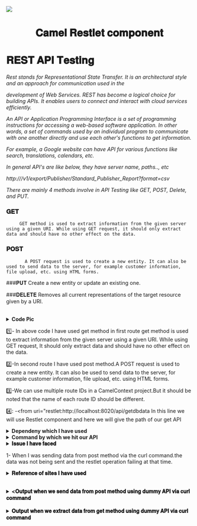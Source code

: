 <img src="https://ezeiatech.com/wp-content/uploads/2019/05/apache-camel-interview-questions.jpg">

<h1 align="center"> 𝐂𝐚𝐦𝐞𝐥 𝐑𝐞𝐬𝐭𝐥𝐞𝐭 𝐜𝐨𝐦𝐩𝐨𝐧𝐞𝐧𝐭<h1>



# 𝐑𝐄𝐒𝐓 𝐀𝐏𝐈 𝐓𝐞𝐬𝐭𝐢𝐧𝐠

*Rest stands for Representational State Transfer. It is an architectural style and an approach for communication used in the* 

*development of Web Services. REST has become a logical choice for building APIs. It enables users to connect and interact with cloud services efficiently.*

*An API or Application Programming Interface is a set of programming instructions for accessing a web-based software application.
In other words, a set of commands used by an individual program to communicate with one another directly and use each other's functions to get information.*

*For example, a Google website can have API for various functions like search, translations, calendars, etc.*

*In general API's are like below, they have server name, paths.., etc*

*http://<server name>/v1/export/Publisher/Standard_Publisher_Report?format=csv*
  
  <em>There are mainly 4 methods involve in API Testing like GET, POST, Delete, and PUT.</em> 
  
  ### 𝐆𝐄𝐓
         GET method is used to extract information from the given server using a given URI. While using GET request, it should only extract data and should have no other effect on the data. 

  ### 𝐏𝐎𝐒𝐓
           A POST request is used to create a new entity. It can also be used to send data to the server, for example customer information, file upload, etc. using HTML forms.
  
  ###𝐏𝐔𝐓
          Create a new entity or update an existing one.
  
  ###𝐃𝐄𝐋𝐄𝐓𝐄
          Removes all current representations of the target resource given by a URI.
  
  <br>
  <details close="close"> 
  <summary><b>Code Pic</b></summary>   
 <p align ="center"><img src="https://user-images.githubusercontent.com/82276807/119935088-890ffc00-bfa4-11eb-9818-0a681b13a4e7.png"></p>
  </details>
  
 1️⃣- In above code I have used get method in first route get method is used to extract information from the given server using a given URI. While using GET request, It should only extract data and should have no other effect on the data. 
  
 2️⃣-In second route I have used post method.A POST request is used to create a new entity. It can also be used to send data to the server, for example customer information, file upload, etc. using HTML forms.
  
  3️⃣-We can use multiple route IDs in a CamelContext project.But it should be noted that the name of each route ID should be different.
  
 4️⃣: -<from uri="restlet:http://localhost:8020/api/getdbdata In this line we will use Restlet component and here we will give the path of our get API
    


  <details close="close"> 
  <summary><b>Dependeny which I have used</b></summary>   
  
 <p align ="center"><img src= "https://user-images.githubusercontent.com/82276807/119937346-3cc6bb00-bfa8-11eb-815a-ce0ea42e0239.png"></p>
  </details>
  
   <details>
   <summary><b>Command by which we hit our API</b></summary>
  
  For GET METHOD- curl -X GET http://localhost:8020/api/getdbdata
  
  For POST MEHOD - curl -d '{"name": "ram", "age":"27"}' -H "content-type:application/json" -X POST http://localhost:8010    /api/getDBData  
   </details>

  
    
  <details close="close"> 
  <summary><b>𝐈𝐬𝐬𝐮𝐞 𝐈 𝐡𝐚𝐯𝐞 𝐟𝐚𝐜𝐞𝐝</b></summary>  
    
 <p align ="center"><img src="https://user-images.githubusercontent.com/82276807/120450508-2062be00-c3ae-11eb-9990-daf4e68c3c63.png"></p>   
  </details>
  
 1- When I was sending data from post method via the curl command.the data was not being sent and the restlet operation failing at       that time.
 

  <details>
    <summary><b>𝐑𝐞𝐟𝐞𝐫𝐞𝐧𝐜𝐞 𝐨𝐟 𝐬𝐢𝐭𝐞𝐬 𝐈 𝐡𝐚𝐯𝐞 𝐮𝐬𝐞𝐝 </b></summary>
  https://www.guru99.com/testing-rest-api-manually.html
  
  https://camel.apache.org/components/2.x/restlet-component.html
     </details>
  
  <br>
  <details close="close"> 
  <summary><b><𝐎𝐮𝐭𝐩𝐮𝐭 𝐰𝐡𝐞𝐧 𝐰𝐞 𝐬𝐞𝐧𝐝 𝐝𝐚𝐭𝐚 𝐟𝐫𝐨𝐦 𝐩𝐨𝐬𝐭 𝐦𝐞𝐭𝐡𝐨𝐝 𝐮𝐬𝐢𝐧𝐠 𝐝𝐮𝐦𝐦𝐲 𝐀𝐏𝐈 𝐯𝐢𝐚 𝐜𝐮𝐫𝐥 𝐜𝐨𝐦𝐦𝐚𝐧𝐝</b></summary> 
  
  
  <p align ="center"><img src="https://user-images.githubusercontent.com/82276807/119963539-d6509580-bfc5-11eb-8f95-b435dd1d996b.png"></p>
  </details>
  
 
  <br>
  <details close="close"> 
  <summary><b>𝐎𝐮𝐭𝐩𝐮𝐭 𝐰𝐡𝐞𝐧 𝐰𝐞 𝐞𝐱𝐭𝐫𝐚𝐜𝐭 𝐝𝐚𝐭𝐚 𝐟𝐫𝐨𝐦 𝐠𝐞𝐭 𝐦𝐞𝐭𝐡𝐨𝐝 𝐮𝐬𝐢𝐧𝐠 𝐝𝐮𝐦𝐦𝐲 𝐀𝐏𝐈 𝐯𝐢𝐚 𝐜𝐮𝐫𝐥 𝐜𝐨𝐦𝐦𝐚𝐧𝐝</b></summary> 
  
  <p align ="center"><img src="https://user-images.githubusercontent.com/82276807/119965082-8246b080-bfc7-11eb-9415-c9976c000fc8.png"></p>
      </details>


  
  
  
  
  
  
  
  
  
  
  

